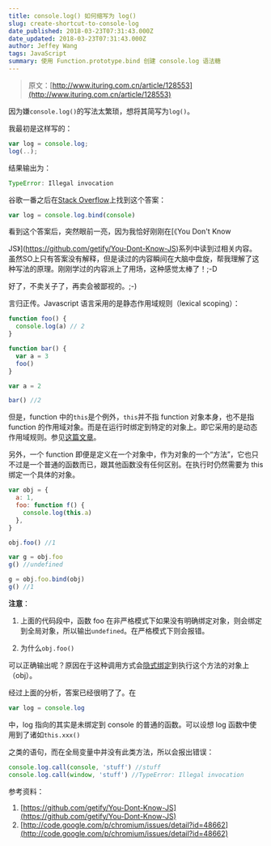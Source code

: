 ```yaml
---
title: console.log() 如何缩写为 log()
slug: create-shortcut-to-console-log
date_published: 2018-03-23T07:31:43.000Z
date_updated: 2018-03-23T07:31:43.000Z
author: Jeffey Wang
tags: JavaScript
summary: 使用 Function.prototype.bind 创建 console.log 语法糖
---
```


> 原文：[http://www.ituring.com.cn/article/128553](http://www.ituring.com.cn/article/128553)

因为嫌`console.log()`的写法太繁琐，想将其简写为`log()`。

我最初是这样写的：

```javascript
var log = console.log;
log(..);
```

结果输出为：

```javascript
TypeError: Illegal invocation
```

谷歌一番之后在[Stack Overflow](http://stackoverflow.com/questions/5456709/create-shortcut-to-console-log-in-chrome)上找到这个答案：

```javascript
var log = console.log.bind(console)
```

看到这个答案后，突然眼前一亮，因为我恰好刚刚在[《You Don't Know

JS》](https://github.com/getify/You-Dont-Know-JS)系列中读到过相关内容。虽然SO上只有答案没有解释，但是读过的内容瞬间在大脑中盘旋，帮我理解了这种写法的原理。刚刚学过的内容派上了用场，这种感觉太棒了！;-D

好了，不卖关子了，再卖会被鄙视的。;-)

言归正传。Javascript 语言采用的是静态作用域规则（lexical scoping）：

```javascript
function foo() {
  console.log(a) // 2
}

function bar() {
  var a = 3
  foo()
}

var a = 2

bar() //2
```

但是，function 中的`this`是个例外，`this`并不指 function 对象本身，也不是指 function 的作用域对象。而是在运行时绑定到特定的对象上。即它采用的是动态作用域规则。参见[这篇文章](https://github.com/getify/You-Dont-Know-JS/blob/master/this%20&%20object%20prototypes/ch1.md)。

另外，一个 function 即便是定义在一个对象中，作为对象的一个“方法”，它也只不过是一个普通的函数而已，跟其他函数没有任何区别。在执行时仍然需要为 this 绑定一个具体的对象。

```javascript
var obj = {
  a: 1,
  foo: function f() {
    console.log(this.a)
  },
}

obj.foo() //1

var g = obj.foo
g() //undefined

g = obj.foo.bind(obj)
g() //1
```

**注意**：

1.  上面的代码段中，函数 foo 在非严格模式下如果没有明确绑定对象，则会绑定到全局对象，所以输出`undefined`。在严格模式下则会报错。

2.  为什么`obj.foo()`

可以正确输出呢？原因在于这种调用方式会[隐式绑定](https://github.com/getify/You-Dont-Know-JS/blob/master/this%20&%20object%20prototypes/ch2.md)到执行这个方法的对象上（obj）。

经过上面的分析，答案已经很明了了。在

```javascript
var log = console.log
```

中，log 指向的其实是未绑定到 console 的普通的函数。可以设想 log 函数中使用到了诸如`this.xxx()`

之类的语句，而在全局变量中并没有此类方法，所以会报出错误：

```javascript
console.log.call(console, 'stuff') //stuff
console.log.call(window, 'stuff') //TypeError: Illegal invocation
```

参考资料：

1. [https://github.com/getify/You-Dont-Know-JS](https://github.com/getify/You-Dont-Know-JS)
2. [http://code.google.com/p/chromium/issues/detail?id=48662](http://code.google.com/p/chromium/issues/detail?id=48662)
